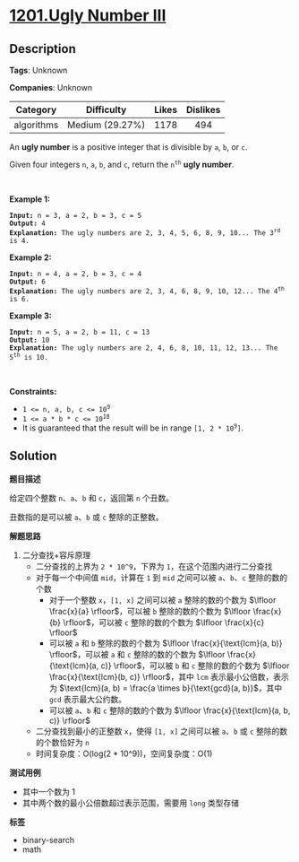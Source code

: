 # [1201.Ugly Number III](https://leetcode.com/problems/ugly-number-iii/description/)

## Description

**Tags**: Unknown

**Companies**: Unknown

|  Category  |   Difficulty    | Likes | Dislikes |
| :--------: | :-------------: | :---: | :------: |
| algorithms | Medium (29.27%) | 1178  |   494    |

<p>An <strong>ugly number</strong> is a positive integer that is divisible by <code>a</code>, <code>b</code>, or <code>c</code>.</p>
<p>Given four integers <code>n</code>, <code>a</code>, <code>b</code>, and <code>c</code>, return the <code>n<sup>th</sup></code> <strong>ugly number</strong>.</p>
<p>&nbsp;</p>
<p><strong class="example">Example 1:</strong></p>
<pre><code><strong>Input:</strong> n = 3, a = 2, b = 3, c = 5
<strong>Output:</strong> 4
<strong>Explanation:</strong> The ugly numbers are 2, 3, 4, 5, 6, 8, 9, 10... The 3<sup>rd</sup> is 4.</code></pre>
<p><strong class="example">Example 2:</strong></p>
<pre><code><strong>Input:</strong> n = 4, a = 2, b = 3, c = 4
<strong>Output:</strong> 6
<strong>Explanation:</strong> The ugly numbers are 2, 3, 4, 6, 8, 9, 10, 12... The 4<sup>th</sup> is 6.</code></pre>
<p><strong class="example">Example 3:</strong></p>
<pre><code><strong>Input:</strong> n = 5, a = 2, b = 11, c = 13
<strong>Output:</strong> 10
<strong>Explanation:</strong> The ugly numbers are 2, 4, 6, 8, 10, 11, 12, 13... The 5<sup>th</sup> is 10.</code></pre>
<p>&nbsp;</p>
<p><strong>Constraints:</strong></p>
<ul>
  <li><code>1 &lt;= n, a, b, c &lt;= 10<sup>9</sup></code></li>
  <li><code>1 &lt;= a * b * c &lt;= 10<sup>18</sup></code></li>
  <li>It is guaranteed that the result will be in range <code>[1, 2 * 10<sup>9</sup>]</code>.</li>
</ul>

## Solution

**题目描述**

给定四个整数 `n`、`a`、`b` 和 `c`，返回第 `n` 个丑数。

丑数指的是可以被 `a`、`b` 或 `c` 整除的正整数。

**解题思路**

1. 二分查找+容斥原理
   - 二分查找的上界为 `2 * 10^9`，下界为 `1`，在这个范围内进行二分查找
   - 对于每一个中间值 `mid`，计算在 `1` 到 `mid` 之间可以被 `a`、`b`、`c` 整除的数的个数
     - 对于一个整数 `x`，`[1, x]` 之间可以被 `a` 整除的数的个数为 $\lfloor \frac{x}{a} \rfloor$，可以被 `b` 整除的数的个数为 $\lfloor \frac{x}{b} \rfloor$，可以被 `c` 整除的数的个数为 $\lfloor \frac{x}{c} \rfloor$
     - 可以被 `a` 和 `b` 整除的数的个数为 $\lfloor \frac{x}{\text{lcm}(a, b)} \rfloor$，可以被 `a` 和 `c` 整除的数的个数为 $\lfloor \frac{x}{\text{lcm}(a, c)} \rfloor$，可以被 `b` 和 `c` 整除的数的个数为 $\lfloor \frac{x}{\text{lcm}(b, c)} \rfloor$，其中 `lcm` 表示最小公倍数，表示为 $\text{lcm}(a, b) = \frac{a \times b}{\text{gcd}(a, b)}$，其中 `gcd` 表示最大公约数。
     - 可以被 `a`、`b` 和 `c` 整除的数的个数为 $\lfloor \frac{x}{\text{lcm}(a, b, c)} \rfloor$
   - 二分查找到最小的正整数 `x`，使得 `[1, x]` 之间可以被 `a`、`b` 或 `c` 整除的数的个数恰好为 `n`
   - 时间复杂度：O(log(2 * 10^9))，空间复杂度：O(1)

**测试用例**

- 其中一个数为 1
- 其中两个数的最小公倍数超过表示范围，需要用 `long` 类型存储

**标签**

- binary-search
- math
